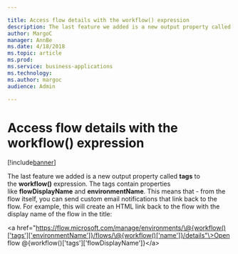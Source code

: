 ```yaml
---

title: Access flow details with the workflow() expression
description: The last feature we added is a new output property called **tags** to the **workflow()** expression.
author: MargoC
manager: AnnBe
ms.date: 4/18/2018
ms.topic: article
ms.prod: 
ms.service: business-applications
ms.technology: 
ms.author: margoc
audience: Admin

---
```

#  Access flow details with the workflow() expression




[!include[banner](../../../includes/banner.md)]

The last feature we added is a new output property called **tags** to
the **workflow()** expression. The tags contain properties
like **flowDisplayName** and **environmentName**. This means that - from the
flow itself, you can send custom email notifications that link back to the flow.
For example, this will create an HTML link back to the flow with the display
name of the flow in the title:

\<a
href="https://flow.microsoft.com/manage/environments/\@{workflow()['tags']['environmentName']}/flows/\@{workflow()['name']}/details"\>Open
flow \@{workflow()['tags']['flowDisplayName']}\</a\>
